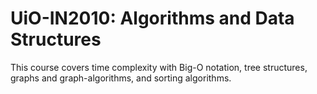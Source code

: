 # UiO-IN2010: Algorithms and Data Structures

This course covers time complexity with Big-O notation, tree structures,  
graphs and graph-algorithms, and sorting algorithms.

